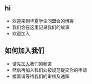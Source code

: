 ## hi
- 欢迎来到华夏学生同盟会的博客
- 我们会在这里记录我们的故事
- 欢迎加入
## 如何加入我们
- 请先[加入](https://qun.qq.com/qqweb/qunpro/share?_wv=3&_wwv=128&appChannel=share&inviteCode=1W4xueD&appChannel=share&businessType=9&from=246610&biz=ka#/out)我们的频道
- 然后再加入我们处按规范提交你的申请
- 接着请等待我们的审核及通知
